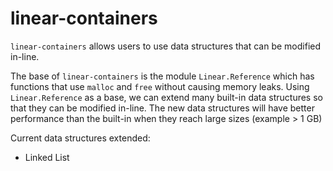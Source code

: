 # linear-containers

`linear-containers` allows users to use data structures
that can be modified in-line.

The base of `linear-containers` is the module `Linear.Reference`
which has functions that use `malloc` and `free` without causing
memory leaks. Using `Linear.Reference` as a base, we can extend
many built-in data structures so that they can be modified in-line.
The new data structures will have better performance than the
built-in when they reach large sizes (example > 1 GB)

Current data structures extended:
 - Linked List
